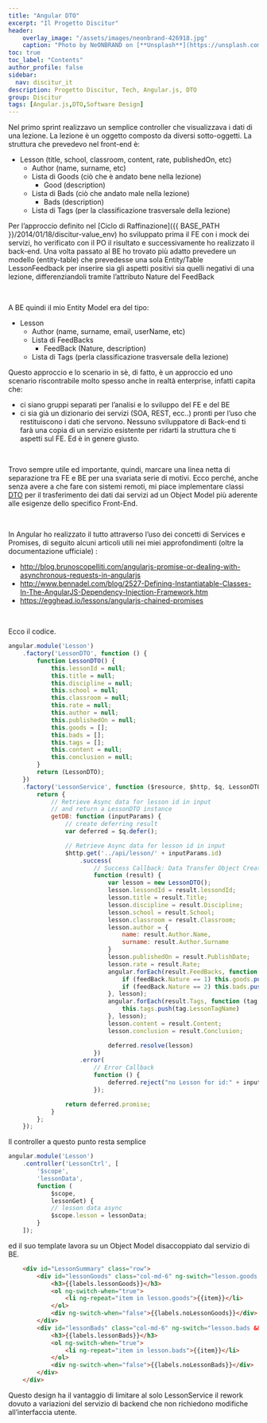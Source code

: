 ```yaml
---
title: "Angular DTO"
excerpt: "Il Progetto Discitur"
header:
    overlay_image: "/assets/images/neonbrand-426918.jpg"
    caption: "Photo by NeONBRAND on [**Unsplash**](https://unsplash.com/photos/zFSo6bnZJTw)"
toc: true
toc_label: "Contents"
author_profile: false
sidebar:
  nav: discitur_it
description: Progetto Discitur, Tech, Angular.js, DTO
group: Discitur
tags: [Angular.js,DTO,Software Design]
---
```


<!-- Markup JSON-LD generato da Assistente per il markup dei dati strutturati di Google. -->
<script type="application/ld+json">
{
  "@context" : "http://schema.org",
  "@type" : "Article",
  "name" : "Angular DTO",
  "author" : {
    "@type" : "Person",
    "name" : "william verdolini"
  },
  "datePublished" : "2014-01-23",
  "articleSection" : [ "Angular.js", "DTO", "Software Design" ],
  "url" : "http://williamverdolini.github.io/2014/01/23/discitur-DTO/"
}
</script>

Nel primo sprint realizzavo un
semplice controller che visualizzava i dati di una lezione. La lezione è un
oggetto composto da diversi sotto-oggetti. La struttura che prevedevo nel
front-end è:


- Lesson (title, school, classroom, content, rate, publishedOn,
     etc)
    - Author (name, surname, etc)
    - Lista di Goods (ciò che è andato bene nella
      lezione)
        - Good (description)
    - Lista di Bads (ciò che andato male nella
      lezione)
        - Bads (description)
    - Lista di Tags (per la classificazione
      trasversale della lezione)

Per l’approccio definito nel [Ciclo di Raffinazione]({{ BASE_PATH }}/2014/01/18/discitur-value_env) ho sviluppato prima il FE con i mock dei
servizi, ho verificato con il PO il risultato e successivamente ho realizzato
il back-end. Una volta passato al BE ho trovato più adatto prevedere un modello
(entity-table) che prevedesse una sola Entity/Table LessonFeedback per inserire
sia gli aspetti positivi sia quelli negativi di una lezione, differenziandoli
tramite l’attributo Nature del FeedBack

 

A BE quindi il mio Entity Model era del tipo:

- Lesson
    - Author (name, surname, email, userName, etc)
    - Lista di FeedBacks
        - FeedBack (Nature, description)
    - Lista di Tags (perla classificazione
      trasversale della lezione)

Questo approccio e lo scenario in sè, di fatto, è un approccio ed uno
scenario riscontrabile molto spesso anche in realtà enterprise, infatti capita che:

- ci siano gruppi separati per l’analisi e lo
     sviluppo del FE e del BE
- ci sia già un dizionario dei servizi (SOA,
     REST, ecc..) pronti per l’uso che restituiscono i dati che servono.
     Nessuno sviluppatore di Back-end ti farà una copia di un servizio
     esistente per ridarti la struttura che ti aspetti sul FE. Ed è in genere
     giusto.

 

Trovo sempre utile ed importante, quindi, marcare una linea netta di
separazione tra FE e BE per una svariata serie di motivi. Ecco perché, anche
senza avere a che fare con sistemi remoti, mi piace implementare classi <a href="http://en.wikipedia.org/wiki/Data_transfer_object" target="_blank">DTO</a> per il
trasferimento dei dati dai servizi ad un Object Model più aderente alle
esigenze dello specifico Front-End.

 

In Angular ho realizzato il tutto attraverso l’uso dei concetti di Services
e Promises, di seguito alcuni articoli utili nei miei approfondimenti (oltre la
documentazione ufficiale) :

- <a href="http://blog.brunoscopelliti.com/angularjs-promise-or-dealing-with-asynchronous-requests-in-angularjs" target="_blank">http://blog.brunoscopelliti.com/angularjs-promise-or-dealing-with-asynchronous-requests-in-angularjs</a>
- <a href="http://www.bennadel.com/blog/2527-Defining-Instantiatable-Classes-In-The-AngularJS-Dependency-Injection-Framework.htm" target="_blank">http://www.bennadel.com/blog/2527-Defining-Instantiatable-Classes-In-The-AngularJS-Dependency-Injection-Framework.htm</a>
- <a href="https://egghead.io/lessons/angularjs-chained-promises" target="_blank">https://egghead.io/lessons/angularjs-chained-promises</a>

 

Ecco il codice.


```js
angular.module('Lesson')
    .factory('LessonDTO', function () {
        function LessonDTO() {
            this.lessonId = null;
            this.title = null;
            this.discipline = null;
            this.school = null;
            this.classroom = null;
            this.rate = null;
            this.author = null;
            this.publishedOn = null;
            this.goods = [];
            this.bads = [];
            this.tags = [];
            this.content = null;
            this.conclusion = null;
        }
        return (LessonDTO);
    })
    .factory('LessonService', function ($resource, $http, $q, LessonDTO) {
        return {
            // Retrieve Async data for lesson id in input 
            // and return a LessonDTO instance
            getDB: function (inputParams) {
                // create deferring result
                var deferred = $q.defer();

                // Retrieve Async data for lesson id in input             
                $http.get('../api/lesson/' + inputParams.id)
                    .success(
                        // Success Callback: Data Transfer Object Creation
                        function (result) {
                            var lesson = new LessonDTO();
                            lesson.lessondId = result.lessondId;
                            lesson.title = result.Title;
                            lesson.discipline = result.Discipline;
                            lesson.school = result.School;
                            lesson.classroom = result.Classroom;
                            lesson.author = {
                                name: result.Author.Name,
                                surname: result.Author.Surname
                            }
                            lesson.publishedOn = result.PublishDate;
                            lesson.rate = result.Rate;
                            angular.forEach(result.FeedBacks, function (feedBack, key) {
                                if (feedBack.Nature == 1) this.goods.push(feedBack.Feedback)
                                if (feedBack.Nature == 2) this.bads.push(feedBack.Feedback)
                            }, lesson);
                            angular.forEach(result.Tags, function (tag, key) {
                                this.tags.push(tag.LessonTagName)
                            }, lesson);
                            lesson.content = result.Content;
                            lesson.conclusion = result.Conclusion;

                            deferred.resolve(lesson)
                        })
                    .error(
                        // Error Callback
                        function () {
                            deferred.reject("no Lesson for id:" + inputParams.id);
                        });

                return deferred.promise;
            }
        };
    });
```

Il controller a questo punto resta semplice

```js
angular.module('Lesson')
    .controller('LessonCtrl', [
        '$scope',
        'lessonData',
        function (
            $scope,
            lessonGet) {
            // lesson data async
            $scope.lesson = lessonData;
        }
    ]);
```

ed il suo template lavora su un Object Model disaccoppiato dal servizio di BE. 

```html
    <div id="LessonSummary" class="row">
        <div id="lessonGoods" class="col-md-6" ng-switch="lesson.goods && lesson.goods.length>0">
            <h3>{{labels.lessonGoods}}</h3>
            <ol ng-switch-when="true">
                <li ng-repeat="item in lesson.goods">{{item}}</li>
            </ol>
            <div ng-switch-when="false">{{labels.noLessonGoods}}</div>
        </div>
        <div id="lessonBads" class="col-md-6" ng-switch="lesson.bads && lesson.bads.length>0">
            <h3>{{labels.lessonBads}}</h3>
            <ol ng-switch-when="true">
                <li ng-repeat="item in lesson.bads">{{item}}</li>
            </ol>
            <div ng-switch-when="false">{{labels.noLessonBads}}</div>
        </div>
    </div>
```

Questo design ha il vantaggio di limitare al solo LessonService il rework dovuto a variazioni del servizio di backend che non richiedono modifiche all’interfaccia utente.

